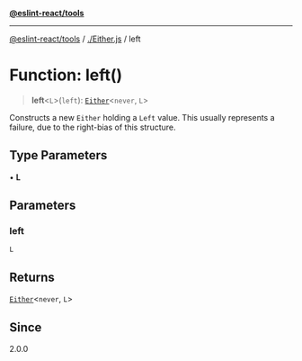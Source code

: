 [**@eslint-react/tools**](../../README.md)

***

[@eslint-react/tools](../../README.md) / [./Either.js](../README.md) / left

# Function: left()

> **left**\<`L`\>(`left`): [`Either`](../type-aliases/Either.md)\<`never`, `L`\>

Constructs a new `Either` holding a `Left` value. This usually represents a failure, due to the right-bias of this
structure.

## Type Parameters

• **L**

## Parameters

### left

`L`

## Returns

[`Either`](../type-aliases/Either.md)\<`never`, `L`\>

## Since

2.0.0
